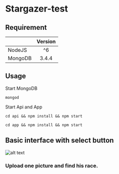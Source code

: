 # Stargazer-test

## Requirement

|               | Version       |
| ------------- |:-------------:|
| NodeJS        | ^6            |
| MongoDB       | 3.4.4         |

## Usage

Start MongoDB
```
mongod
```

Start Api and App
```
cd api && npm install && npm start

cd app && npm install && npm start
```


## Basic interface with select button

![alt text](https://img4.hostingpics.net/pics/323701Capturedecran20171118a200120.png)

### Upload one picture and find his race.
